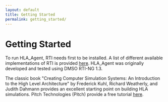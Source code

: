 ```yaml
---
layout: default
title: Getting Started
permalink: getting_started/
---
```


# Getting Started

To run HLA_Agent, RTI needs first to be installed. A list of different available implementations of RTI is provided [here](https://en.wikipedia.org/wiki/Run-time_infrastructure_(simulation)). 
HLA_Agent was originally developed and tested using DMSO RTI-NG 1.3.


The classic book "Creating Computer Simulation Systems: An Introduction to the High Level Architecture" 
by Frederick Kuhl, Richard Weatherly, and Judith Dahmann provides an excellent starting point on building HLA simulations. 
Pitch Technologies (Pitch) provide a free tutorial [here](http://www.pitch.se/hlatutorial/). 


